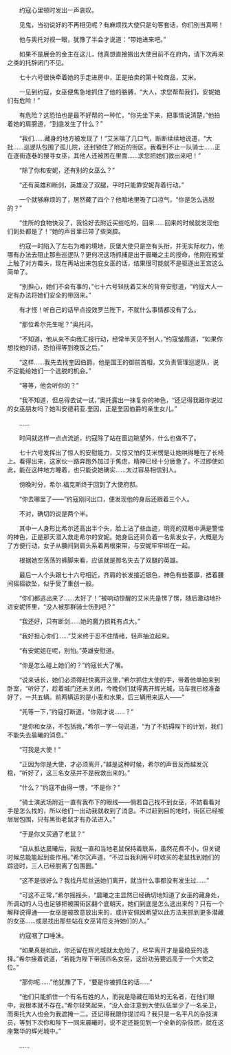 　　约寇心里顿时发出一声哀叹。

　　见鬼，当初说好的不再相见呢？有麻烦找大使只是句客套话，你们别当真啊！

　　他与奥托对视一眼，犹豫了半会才说道：“带她进来吧。”

　　如果不是展会的金主在这儿，他真想直接搬出大使目前不在府内，请下次再来之类的托辞闭门不见。

　　七十六号很快牵着她的手走进房中，正是拍卖的第十轮商品，艾米。

　　一见到约寇，女巫便焦急地抓住了他的胳膊，“大人，求您帮帮我们，安妮她们有危险！”

　　有危险？这恐怕也是最不好帮的一种忙，“你先坐下来，把事情说清楚，”他拍着她的肩膀道，“到底发生了什么？”

　　“我们……藏身的地方被发现了！”艾米喘了几口气，断断续续地说道，“大批……巡逻队包围了孤儿院，还封锁住了附近的街区。我看到不止一队骑士……正在逐街逐巷的搜寻女巫，其他人还被困在里面……求您把她们救出来吧！”

　　“除了你和安妮，还有别的女巫么？”

　　“还有英雄和断剑，英雄没了双腿，平时只能靠安妮背着行动。”

　　一个就够麻烦的了，居然藏了四个？他暗地里吸了口凉气，“你是怎么逃脱的？”

　　“住所的食物快没了，我恰好去附近买些吃的，回来……回来的时候就发现他们到处都是了！”她的声音里已带了些哭腔。

　　约寇一时陷入了左右为难的境地，灰堡大使只是空有头衔，并无实际权力，他哪有办法去阻止那些巡逻队？更何况这场抓捕是出于晨曦之主的授命，他刚在殿堂上触了对方霉头，现在再站出来包庇女巫的话，结果很可能就不是驱逐出王宫这么简单了。

　　“别担心，她们不会有事的，”七十六号轻抚着艾米的背脊安慰道，“约寇大人一定有办法将她们安全的带回来。”

　　有才怪！听自己的话早点投效罗兰陛下，不就什么事情都没有了么。

　　“那位希尔先生呢？”奥托问。

　　“不知道，他从来不向我汇报行动，经常半天见不到人，”约寇皱眉道，“如果你想找他的话，恐怕得等到晚饭之后。”

　　“这样……我先去找奎因伯爵，他是国王的御前首相，又负责管理巡逻队，说不定能给她们一个逃脱的机会。”

　　“等等，他会听你的？”

　　“我不知道，但总得去试一试，”奥托露出一抹复杂的神色，“还记得我跟你说过的女巫朋友吗？她叫安德莉亚.奎因，正是奎因伯爵的亲生女儿。”

　　……

　　时间就这样一点点流逝，约寇除了站在窗边眺望外，什么也做不了。

　　七十六号发挥出了惊人的安慰能力，又惊又怕的艾米愣是让她哄得睡在了长椅上。看得出来，这家伙一路奔跑外加过于焦虑，精神已经十分疲惫了。不过即使如此，能在这种地方睡着，也只能说她确实……太过容易相信别人。

　　傍晚时分，希尔.福克斯终于回到了大使府邸。

　　“你去哪里了——”约寇刚问出口，便发现他的身后还跟着三个人。

　　不对，确切的说是两个半。

　　其中一人身形比希尔还高出半个头，脸上沾了些血迹，明亮的双眼中满是警惕的神色，正是那天潜入救走希尔的安妮。她身后还背负着一名紫发女子，大概是为了方便行动，女子从腰间到肩头系着两根束带，与安妮牢牢绑在一起。

　　根据她空荡荡的裤脚来看，应该就是那名失去了双腿的英雄。

　　最后一人个头跟七十六号相近，齐肩的长发接近银色，神色有些萎靡，捂着腰间摇摇欲坠，似乎受了重创一般。

　　“你们都逃出来了……太好了！”被响动惊醒的艾米先是愣了愣，随后激动地扑进安妮怀里，“没人被那群骑士伤到吧？”

　　“我还好，只有断剑……她的魔力损耗有点大。”

　　“我好担心你们……”艾米终于忍不住情绪，轻声抽泣起来。

　　“有安妮姐在呢，别怕。”英雄安慰道。

　　“你是怎么碰上她们的？”约寇长大了嘴。

　　“说来话长，她们必须得赶快离开这里，”希尔抓住大使的手，带着他单独来到卧室，“听好了，趁着城门还未关闭，今晚你们就得离开辉光城，马车我已经准备好了，一共五辆。前两辆运的是小麦和水果，后三辆用来运人——”

　　“先等一下，”约寇打断道，“你刚才说……？”

　　“是你和女巫，不包括我，”希尔一字一句说道，“为了不妨碍陛下的计划，我们不能失去晨曦的消息。”

　　“可我是大使！”

　　“正因为你是大使，才必须离开，”越是这种时候，希尔的声音反而越发沉稳，“听好了，这三名女巫并不是我救出来的。”

　　“什么？”约寇不由得一愣，“不是你？”

　　“骑士演武场附近一直有我布下的眼线——倘若自己找不到女巫，不妨看看对手是怎么找的，所以他们一出动我就收到了消息。不过赶到目的地时，街区已经被层层包围，只有黑街老鼠才有办法进入。”

　　“于是你又买通了老鼠？”

　　“自从抵达晨曦后，我就一直和当地老鼠保持着联系，虽然花费不小，但关键时候总能能起到些作用。”希尔沉声道，“不过当我利用平时收买的老鼠找到她们的踪迹时，三人已经脱离了包围圈。”

　　“这不是很好么？我找丹尼丝送她们离开，就当什么事都没有发生过……”

　　“可这不正常，”希尔摇摇头，“晨曦之主显然已经确切地知道了女巫的藏身处，所调动的人马也足够把被围街区翻个底朝天，她们到底是怎么逃出来的？只有一个解释说得通——女巫是被故意放出来的，或许安佩因希望以此方法来抓到更多潜藏的女巫……或是找出那些站在女巫背后支持她们的人。”

　　约寇咽了口唾沫。

　　“如果真是如此，你还留在辉光城就太危险了，尽早离开才是最稳妥的选择。”希尔接着说道，“若能为陛下带回四名女巫，这份功劳要远高于一个大使之位。”

　　“那你呢……”他犹豫了下，“要是你被抓住的话……”

　　“他们只能抓住一个有名有姓的人，而我是隐藏在暗处的无名者，在他们眼中，我根本就不存在。”希尔轻笑起来，“没人会注意到大使队伍里少了一名亲卫，而奥托大人也会为我遮掩一二。还记得我跟你提过吗？我只是一名平凡的杂技演员，等到下次你和陛下一同来晨曦时，说不定还能见到一个全新的杂技团，就在这座繁华的辉光城中。”

　　……
